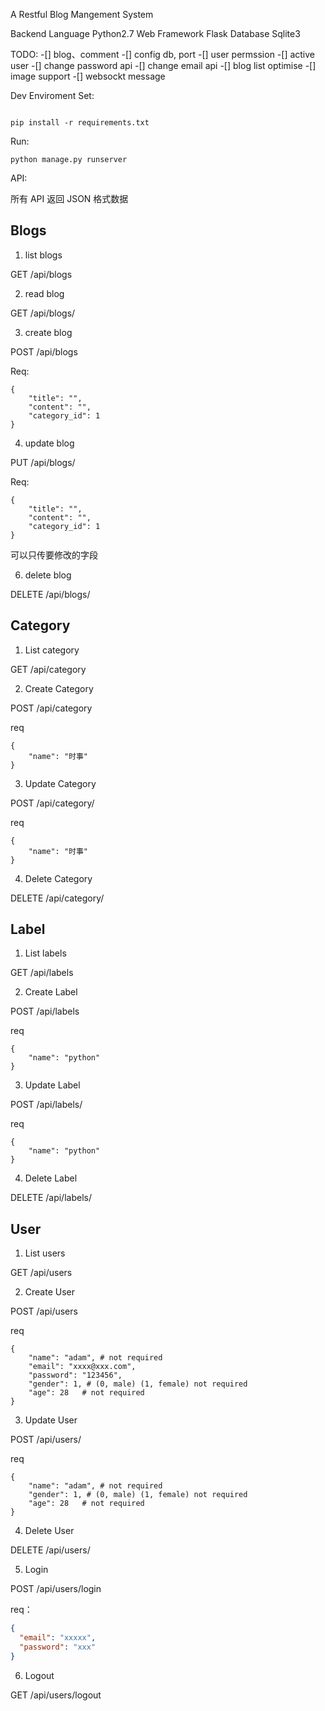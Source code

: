 A Restful Blog Mangement System

Backend Language
    Python2.7
Web Framework
    Flask
Database
    Sqlite3

TODO:
-[] blog、comment
-[] config db, port
-[] user permssion
-[] active user
-[] change password api
-[] change email api
-[] blog list optimise
-[] image support
-[] websockt message

Dev Enviroment Set:
```

pip install -r requirements.txt
```

Run:
```
python manage.py runserver
```



API:

所有 API 返回 JSON 格式数据

## Blogs

1. list blogs

GET /api/blogs

2. read blog

GET /api/blogs/<id>

3. create blog

POST /api/blogs

Req:

```
{
    "title": "",
    "content": "",
    "category_id": 1
}
```

4. update blog

PUT /api/blogs/<id>

Req:

```
{
    "title": "",
    "content": "",
    "category_id": 1
}
```

可以只传要修改的字段


6. delete blog

DELETE /api/blogs/<id>

## Category

1. List category

GET /api/category

2. Create Category

POST /api/category

req
```
{
    "name": "时事"
}
```

3. Update Category

POST /api/category/<id>

req
```
{
    "name": "时事"
}
```

4. Delete Category

DELETE /api/category/<id>


## Label

1. List labels

GET /api/labels

2. Create Label

POST /api/labels

req
```
{
    "name": "python"
}
```

3. Update Label

POST /api/labels/<id>

req
```
{
    "name": "python"
}
```

4. Delete Label

DELETE /api/labels/<id>


## User

1. List users

GET /api/users

2. Create User

POST /api/users

req
```
{
    "name": "adam", # not required
    "email": "xxxx@xxx.com",
    "password": "123456",
    "gender": 1, # (0, male) (1, female) not required
    "age": 28   # not required
}
```

3. Update User

POST /api/users/<id>

req
```
{
    "name": "adam", # not required
    "gender": 1, # (0, male) (1, female) not required
    "age": 28   # not required
}
```

4. Delete User

DELETE /api/users/<id>

5. Login

POST /api/users/login

req：
```json
{
  "email": "xxxxx",
  "password": "xxx"
}
```

6. Logout

GET /api/users/logout




